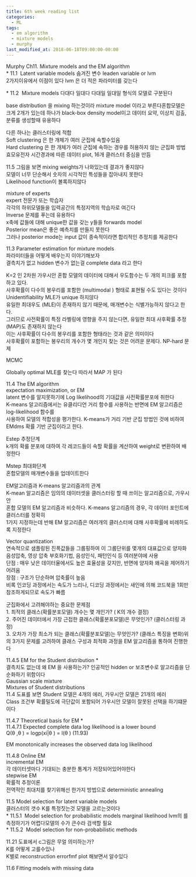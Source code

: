 ```yaml
---
title: 6th week reading list
categories:
  - ML
tags:
  - em algorithm 
  - mixture models
  - murphy
last_modified_at: 2018-06-18T09:00:00-00:00
---
```



Murphy Ch11\. Mixture models and the EM algorithm   
\* 11.1  Latent variable models  숨겨진 변수 leaden variable or lvm   
2가지이유에서 이점이 있다 lvm 은 더 적은 파라미터를 갖는다  
  
  
\* 11.2  Mixture models  다대다 일대다 다대일 일대일 형식의 모델로 구분된다  
  
base distribution 을 mixing 하는것이라 mixture model 이라고 부른다혼합모델은 크게 2개가 있는데 하나가 black-box density model이고 데이터 요약, 이상치 검출, 분류를 생성할때 유용하다  
  
다른 하나는 클러스터링에 적합  
Soft clustering 은 한 개체가 여러 군집에 속할수있음  
Hard clustering 은 한 개체가 여러 군집에 속하는 경우를 허용하지 않는 군집화 방법  
효모유전자 시간경과에 따른 데이터 plot, 16개 클러스터 중심을 만듬  
  
11.5 그림을 보면 mixing weights가 나와있는데 결과가 좋지않다  
모델이 너무 단순해서 숫자의 시각적인 특성들을 잡아내지 못한다  
Likelihood function이 볼록하지않다  
  
mixture of experts   
expert 전문가 또는 학습자  
각각의 하위모델들을 입력공간의 특정지역의 학습자로 여긴다  
Inverse 문제를 푸는데 유용하다  
x축에 값들에 대해 unique한 값을 갖는 y들을 forwards model   
Posterior mean은 좋은 예측치를 만들지 못한다  
그러나 posterior mode는 input 값이 종속적이라면 합리적인 추정치를 제공한다  
  
  
11.3 Parameter estimation for mixture models   
파라미터들을 어떻게 배우는지 이야기해보자  
결측치가 없고 hidden 변수가 없는걸 complete data 라고 한다  
  
K=2 인 2차원 가우시안 혼합 모델의 데이터에 대해서 우도함수는 두 개의 피크를 포함하고 있다.   
사후확률이 다수의 봉우리를 포함한 (multimodal ) 형태로 표현될 수도 있다는 것이다  
Unidentifiability MLE가 unique 하지않다  
유일한 최대우도 (MLE)이 존재하지 않기 때문에, 매개변수는 식별가능하지 않다고 한다.  
그러므로 사전확률이 특정 라벨링에 영향을 주지 않는다면, 유일한 최대 사후확률 추정(MAP)도 존재하지 않는다  
이는 사후확률이 다수의 봉우리를 포함한 형태라는 것과 같은 의미이다  
사후확률이 포함하는 봉우리의 개수가 몇 개인지 찾는 것은 어려운 문제다. NP-hard 문제  
  
MCMC  
  
Globally optimal MLE를 찾는다 따라서 MAP 가 된다  
  
11.4 The EM algorithm   
expectation maximization, or EM   
latent 변수를 알지못하기에 Log likelihood의 기대값을 사전확률분포에 취한다  
K-means 알고리즘에서는 유클리디언 거리 함수를 사용하는 반면에 EM 알고리즘은 log-likelihood 함수를   
사용하여 모델의 적합성을 평가한다. K-means가 거리 기반 군집 방법인 것에 비하여 EMdms 확률 기반 군집이라고 한다.   
  
Estep 추정단계  
k개의 확룰 분포에 대하여 각 레코드들이 속할 확률을 계산하여 weight로 변환하여 배정한다  
  
Mstep 최대화단계  
혼합모델의 매개변수들을 업데이트한다  
  
EM알고리즘과 K-means 알고리즘과의 관계  
K-mean 알고리즘은 임의의 데이터셋을 클러스터링 할 때 쓰이는 알고리즘으로, 가우시안  
혼합 모델의 EM 알고리즘과 비슷하다. K-means 알고리즘의 경우, 각 데이터 포인트에 클러스터를 정확히  
1가지 지정하는데 반해 EM 알고리즘은 여러개의 클러스터에 대해 사후확률에 비례하도록 지정한다  
  
Vector quantization   
연속적으로 샘플링된 진폭값들을 그룹핑하여 이 그룹단위를 몇개의 대표값으로 양자화  
음성압축, 영상 압축 부호화기법, 음성인식, 패턴인식 등 여러분야에 사용  
단점 : 매우 낮은 데이터율에서도 높은 효율성을 갖지만, 반면에 양자화 왜곡을 제어하기 어려움  
장점 : 구조가 단순하며 압축률이 높음  
비록 인코딩 과정에서는 속도가 느리나, 디코딩 과정에서는 새인에 의해 코드북을 1회만 참조하게되므로 속도가 빠름  
  
군집화에서 고려해야하는 중요한 문제점  
1\. 최적의 클래스(확률분포모델) 개수는 몇 개인가? ( K의 개수 결정)  
2\. 주어진 데이터에서 가장 근접한 클래스(확률분포모델)은 무엇인가? (클러스터링 과정)  
3\. 오차가 가장 최소가 되는 클래스(확률분포모델)는 무엇인가? (클래스 특징을 변화)위의 3가지 문제를 고려하여 클래스 구성과 최적화 과정을 EM 알고리즘을 통하여 진행한다  
  
11.4.5 EM for the Student distribution \*   
결측치도 없는데 왜 EM 을 사용하는가? 인공적인 hidden or 보조변수로 알고리즘을 단순화하기 위함이다  
Gaussian scale mixture   
Mixtures of Student distributions   
11.4 도표를 보면 Student 모델은 4개의 에러, 가우시안 모델은 21개의 에러  
Class 조건부 확률밀도에 극단값이 포함되어 가우시안 모델이 잘못된 선택을 하기떄문이다  
  
11.4.7 Theoretical basis for EM \*   
11.4.7.1 Expected complete data log likelihood is a lower bound   
Q(θ ,θ ) = logp(xi|θ ) = l(θ ) (11.93)   
  
EM monotonically increases the observed data log likelihood   
  
11.4.8 Online EM   
incremental EM   
각 데이터셋마다 기대되는 충분한 통계가 저장되어있어야한다  
stepwise EM   
확률적 추정이론  
전역적인 최대치를 찾기위해선 한가지 방법으로 deterministic annealing   
  
11.5 Model selection for latent variable models   
클러스터의 갯수 K를 특정짓는것 모델을 고르는것이다  
\* 11.5.1  Model selection for probabilistic models marginal likelihood lvm의 를 측정하기가 어렵다모델의 수가 큰수라 검색할 필요  
\* 11.5.2  Model selection for non-probabilistic methods  
  
11.21 도표에서 c그림은 무얼 의미하는가?  
K를 어떻게 고를수있나  
K별로 reconstruction errorfmf plot 해보면서 알수있다  
  
11.6 Fitting models with missing data